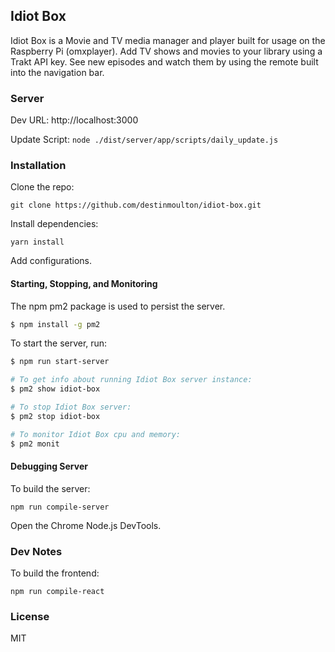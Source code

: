 ## Idiot Box

Idiot Box is a Movie and TV media manager and player built for usage on the Raspberry Pi (omxplayer). Add TV shows and movies to your library using a Trakt API key. See new episodes and watch them by using the remote built into the navigation bar.

### Server

Dev URL: http://localhost:3000

Update Script: `node ./dist/server/app/scripts/daily_update.js`

### Installation

Clone the repo:

`git clone https://github.com/destinmoulton/idiot-box.git`

Install dependencies:

`yarn install`

Add configurations.

#### Starting, Stopping, and Monitoring

The npm pm2 package is used to persist the server.

```sh
$ npm install -g pm2
```

To start the server, run:

```sh
$ npm run start-server

# To get info about running Idiot Box server instance:
$ pm2 show idiot-box

# To stop Idiot Box server:
$ pm2 stop idiot-box

# To monitor Idiot Box cpu and memory:
$ pm2 monit
```

#### Debugging Server

To build the server:

`npm run compile-server`

Open the Chrome Node.js DevTools.

### Dev Notes

To build the frontend:

`npm run compile-react`

### License

MIT
